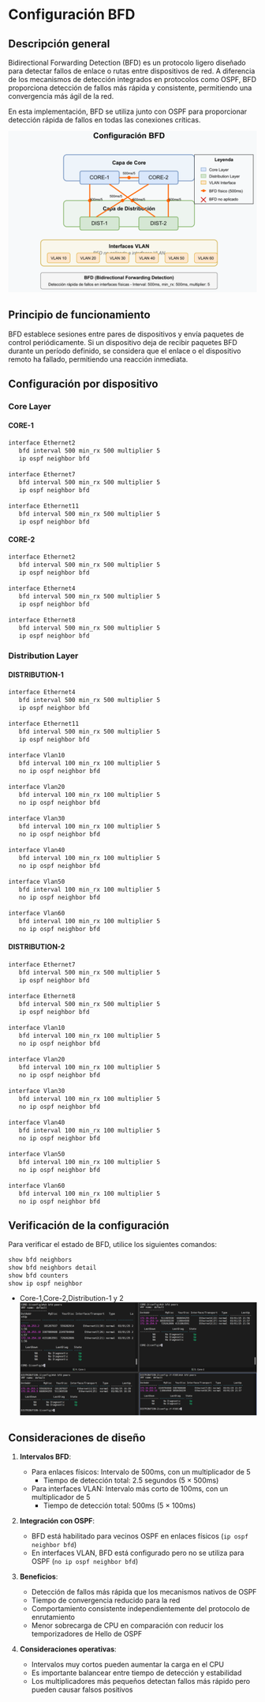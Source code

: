 # Configuración BFD

## Descripción general

Bidirectional Forwarding Detection (BFD) es un protocolo ligero diseñado para detectar fallos de enlace o rutas entre dispositivos de red. A diferencia de los mecanismos de detección integrados en protocolos como OSPF, BFD proporciona detección de fallos más rápida y consistente, permitiendo una convergencia más ágil de la red.

En esta implementación, BFD se utiliza junto con OSPF para proporcionar detección rápida de fallos en todas las conexiones críticas.

![Diagrama BFD](https://github.com/Andherson333333/Networking/blob/main/Veos-arista-3-layer-network-enterprise/imagenes/Arista-veos-bfd-topologi-1.png)

## Principio de funcionamiento

BFD establece sesiones entre pares de dispositivos y envía paquetes de control periódicamente. Si un dispositivo deja de recibir paquetes BFD durante un período definido, se considera que el enlace o el dispositivo remoto ha fallado, permitiendo una reacción inmediata.

## Configuración por dispositivo

### Core Layer

#### CORE-1
```
interface Ethernet2
   bfd interval 500 min_rx 500 multiplier 5
   ip ospf neighbor bfd

interface Ethernet7
   bfd interval 500 min_rx 500 multiplier 5
   ip ospf neighbor bfd

interface Ethernet11
   bfd interval 500 min_rx 500 multiplier 5
   ip ospf neighbor bfd
```

#### CORE-2
```
interface Ethernet2
   bfd interval 500 min_rx 500 multiplier 5
   ip ospf neighbor bfd

interface Ethernet4
   bfd interval 500 min_rx 500 multiplier 5
   ip ospf neighbor bfd

interface Ethernet8
   bfd interval 500 min_rx 500 multiplier 5
   ip ospf neighbor bfd
```

### Distribution Layer

#### DISTRIBUTION-1
```
interface Ethernet4
   bfd interval 500 min_rx 500 multiplier 5
   ip ospf neighbor bfd

interface Ethernet11
   bfd interval 500 min_rx 500 multiplier 5
   ip ospf neighbor bfd

interface Vlan10
   bfd interval 100 min_rx 100 multiplier 5
   no ip ospf neighbor bfd

interface Vlan20
   bfd interval 100 min_rx 100 multiplier 5
   no ip ospf neighbor bfd

interface Vlan30
   bfd interval 100 min_rx 100 multiplier 5
   no ip ospf neighbor bfd

interface Vlan40
   bfd interval 100 min_rx 100 multiplier 5
   no ip ospf neighbor bfd

interface Vlan50
   bfd interval 100 min_rx 100 multiplier 5
   no ip ospf neighbor bfd

interface Vlan60
   bfd interval 100 min_rx 100 multiplier 5
   no ip ospf neighbor bfd
```

#### DISTRIBUTION-2
```
interface Ethernet7
   bfd interval 500 min_rx 500 multiplier 5
   ip ospf neighbor bfd

interface Ethernet8
   bfd interval 500 min_rx 500 multiplier 5
   ip ospf neighbor bfd

interface Vlan10
   bfd interval 100 min_rx 100 multiplier 5
   no ip ospf neighbor bfd

interface Vlan20
   bfd interval 100 min_rx 100 multiplier 5
   no ip ospf neighbor bfd

interface Vlan30
   bfd interval 100 min_rx 100 multiplier 5
   no ip ospf neighbor bfd

interface Vlan40
   bfd interval 100 min_rx 100 multiplier 5
   no ip ospf neighbor bfd

interface Vlan50
   bfd interval 100 min_rx 100 multiplier 5
   no ip ospf neighbor bfd

interface Vlan60
   bfd interval 100 min_rx 100 multiplier 5
   no ip ospf neighbor bfd
```

## Verificación de la configuración

Para verificar el estado de BFD, utilice los siguientes comandos:

```
show bfd neighbors
show bfd neighbors detail
show bfd counters
show ip ospf neighbor
```

- Core-1,Core-2,Distribution-1 y 2
![BFD-show](https://github.com/Andherson333333/Networking/blob/main/Veos-arista-3-layer-network-enterprise/imagenes/Arista-show-bfd-1.png)

## Consideraciones de diseño

1. **Intervalos BFD**:
   - Para enlaces físicos: Intervalo de 500ms, con un multiplicador de 5
     - Tiempo de detección total: 2.5 segundos (5 × 500ms)
   - Para interfaces VLAN: Intervalo más corto de 100ms, con un multiplicador de 5
     - Tiempo de detección total: 500ms (5 × 100ms)

2. **Integración con OSPF**:
   - BFD está habilitado para vecinos OSPF en enlaces físicos (`ip ospf neighbor bfd`)
   - En interfaces VLAN, BFD está configurado pero no se utiliza para OSPF (`no ip ospf neighbor bfd`)

3. **Beneficios**:
   - Detección de fallos más rápida que los mecanismos nativos de OSPF
   - Tiempo de convergencia reducido para la red
   - Comportamiento consistente independientemente del protocolo de enrutamiento
   - Menor sobrecarga de CPU en comparación con reducir los temporizadores de Hello de OSPF

4. **Consideraciones operativas**:
   - Intervalos muy cortos pueden aumentar la carga en el CPU
   - Es importante balancear entre tiempo de detección y estabilidad
   - Los multiplicadores más pequeños detectan fallos más rápido pero pueden causar falsos positivos
